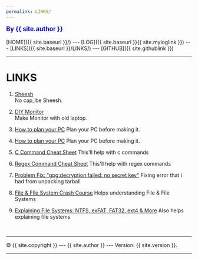```yaml
---
permalink: LINKS/
---
```

<span style="color:blue; font-weight:bold; font-size:larger;">By {{ site.author }}</span>
<br><br>
[HOME]({{ site.baseurl }}/) ---
[LOG]({{ site.baseurl }}{{ site.myloglink }}) ---
[LINKS]({{ site.baseurl }}/LINKS/) ---
[GITHUB]({{ site.githublink }})
<br>
<hr>

# LINKS

1. [Sheesh](https://www.youtube.com/watch?v=1r7de4KvEH0&ab_channel=Noot)<br>
No cap, be Sheesh.

2. [DIY Monitor](https://www.youtube.com/watch?v=J2aY6cvk-WI&list=FL2e4YJY0Zkm5hcmBiNvoX8g&index=71&ab_channel=DIYPerks)<br>
Make Monitor with old laptop.

3. [How to plan your PC](https://www.youtube.com/watch?v=AiVWQthb-20&list=FL2e4YJY0Zkm5hcmBiNvoX8g&index=194&ab_channel=Bitwit)
Plan your PC before making it.

3. [How to plan your PC](https://www.youtube.com/watch?v=AiVWQthb-20&list=FL2e4YJY0Zkm5hcmBiNvoX8g&index=194&ab_channel=Bitwit)
Plan your PC before making it.

4. [C Command Cheat Sheet](https://cheatography.com/ashlyn-black/cheat-sheets/c-reference/)
This'll help with c commands

5. [Regex Command Cheat Sheet](https://www.rexegg.com/regex-quickstart.html)
This'll help with regex commands

6. [Problem Fix: "gpg:decryption failed: no secret key"](https://linuxhint.com/solve-gpg-decryption-failed-no-secret-key-error/#:~:text=However%2C%20if%20you%20are%20getting,a%20situation%2C%20then%20no%20worries!)
Fixing error that i had from unpacking tarball

7. [File & FIle System Crash Course](https://www.youtube.com/watch?v=KN8YgJnShPM&ab_channel=CrashCourse)
Helps understanding File & File Systems

8. [Explaining File Systems: NTFS, exFAT, FAT32, ext4 & More](https://www.youtube.com/watch?v=_h30HBYxtws&ab_channel=ExplainingComputers)
Also helps explaining file systems

<br>
<hr>
&copy; {{ site.copyright }} --- {{ site.author }} --- Version: {{ site.version }}.
<hr>
<br>
